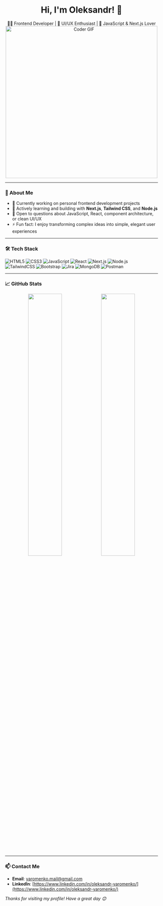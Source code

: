<h1 align="center">Hi, I'm Oleksandr! 👋</h1>

<p align="center">
  🧑‍💻 Frontend Developer | 🎨 UI/UX Enthusiast | 🚀 JavaScript & Next.js Lover
  <img src="https://media.giphy.com/media/SWoSkN6DxTszqIKEqv/giphy.gif" alt="Coder GIF" width="500">
</p>



---

### 💼 About Me

- 🔭 Currently working on personal frontend development projects  
- 🌱 Actively learning and building with **Next.js**, **Tailwind CSS**, and **Node.js**  
- 💬 Open to questions about JavaScript, React, component architecture, or clean UI/UX  
- ⚡ Fun fact: I enjoy transforming complex ideas into simple, elegant user experiences


---

### 🛠️ Tech Stack

![HTML5](https://img.shields.io/badge/-HTML5-E34F26?logo=html5&logoColor=white&style=flat)
![CSS3](https://img.shields.io/badge/-CSS3-1572B6?logo=css3&logoColor=white&style=flat)
![JavaScript](https://img.shields.io/badge/-JavaScript-F7DF1E?logo=javascript&logoColor=black&style=flat)
![React](https://img.shields.io/badge/-React-61DAFB?logo=react&logoColor=black&style=flat)
![Next.js](https://img.shields.io/badge/-Next.js-000000?logo=nextdotjs&logoColor=white&style=flat)
![Node.js](https://img.shields.io/badge/-Node.js-339933?logo=nodedotjs&logoColor=white&style=flat)
![TailwindCSS](https://img.shields.io/badge/-TailwindCSS-38B2AC?logo=tailwindcss&logoColor=white&style=flat)
![Bootstrap](https://img.shields.io/badge/-Bootstrap-7952B3?logo=bootstrap&logoColor=white&style=flat)
![Jira](https://img.shields.io/badge/-Jira-0052CC?logo=jira&logoColor=white&style=flat)
![MongoDB](https://img.shields.io/badge/-MongoDB-47A248?logo=mongodb&logoColor=white&style=flat)
![Postman](https://img.shields.io/badge/-Postman-FF6C37?logo=postman&logoColor=white&style=flat)

---

### 📈 GitHub Stats

<p align="center">
  <img src="https://github-readme-stats.vercel.app/api?username=OleksandrYaromenko&show_icons=true&theme=radical" width="47%"/>
  <img src="https://github-readme-streak-stats.herokuapp.com/?user=OleksandrYaromenko&theme=radical" width="47%"/>
</p>

---

### 📫 Contact Me

- **Email**: [yaromenko.mail@gmail.com](yaromenko.mail@gmail.com)
- **LinkedIn**: [https://www.linkedin.com/in/oleksandr-yaromenko/](https://www.linkedin.com/in/oleksandr-yaromenko/)



*Thanks for visiting my profile! Have a great day 😊*

